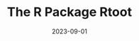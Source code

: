 ---
title: "The R Package Rtoot"
collection: publications
permalink: /publication/2023-09-01-The-R-Package-Rtoot
date: 2023-09-01
venue: 'Mobile Media &amp; Communication'
citation: ' Lion Wedel, &quot;The R Package Rtoot.&quot; Mobile Media &amp;amp; Communication, 2023.'
doi: '10.1177/20501579231176674'
---